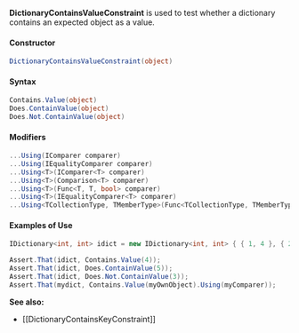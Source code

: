 **DictionaryContainsValueConstraint** is used to test whether a dictionary
contains an expected object as a value.

#### Constructor

```csharp
DictionaryContainsValueConstraint(object)
```

#### Syntax

```csharp
Contains.Value(object)
Does.ContainValue(object)
Does.Not.ContainValue(object)
```

#### Modifiers

```csharp
...Using(IComparer comparer)
...Using(IEqualityComparer comparer)
...Using<T>(IComparer<T> comparer)
...Using<T>(Comparison<T> comparer)
...Using<T>(Func<T, T, bool> comparer)
...Using<T>(IEqualityComparer<T> comparer)
...Using<TCollectionType, TMemberType>(Func<TCollectionType, TMemberType, bool> comparison)
```

#### Examples of Use

```csharp
IDictionary<int, int> idict = new IDictionary<int, int> { { 1, 4 }, { 2, 5 } };

Assert.That(idict, Contains.Value(4));
Assert.That(idict, Does.ContainValue(5));
Assert.That(idict, Does.Not.ContainValue(3));
Assert.That(mydict, Contains.Value(myOwnObject).Using(myComparer));
```

**See also:**
 * [[DictionaryContainsKeyConstraint]]
